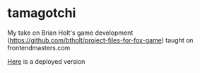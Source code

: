 # tamagotchi
My take on Brian Holt's  game  development (https://github.com/btholt/project-files-for-fox-game) taught on frontendmasters.com

[Here](https://tamagotchiapp.herokuapp.com/ ) is a deployed version 

